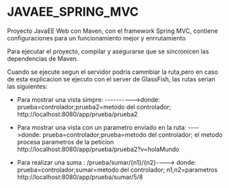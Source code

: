 # JAVAEE_SPRING_MVC
Proyecto JavaEE Web con Maven, con el framework Spring MVC, contiene configuraciones para un funcionamiento mejor y enrrutamiento

Para ejecutar el proyecto, compilar y asegurarse que se sincronicen las dependencias de Maven.

Cuando se ejecute segun el servidor podria cammbiar la ruta,pero en caso de esta explicacion se ejecuto con el server de GlassFish,
las rutas serian las siguientes: 

- Para mostrar una vista simpre: ---------->donde: prueba=controlador;prueba2=metodo del controlador; 
  http://localhost:8080/app/prueba/prueba2


- Para mostrar una vista con un parametro enviado en la ruta: ---->donde: prueba=controlador;prueba=metodo del controlador; el metodo procesa parametros de la peticion
  http://localhost:8080/app/prueba/prueba2?v=holaMundo


- Para realizar una suma  :   /prueba/sumar/{n1}/{n2}----> donde: prueba=controlador;sumar=metodo del controlador; n1,n2=parametros
  http://localhost:8080/app/prueba/sumar/5/8
 
  

